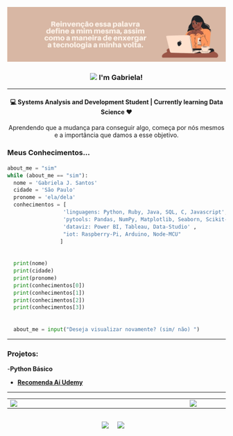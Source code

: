 [![capa](https://github.com/gabriela-js/gabriela-js/blob/main/github-page.jpg.jpg)](https://github.com/gabriela-js?tab=repositories)

<h3 align="center"> <img src="https://media.giphy.com/media/kBZ212yGzFaxgkSIKW/giphy.gif" width="60"> I'm Gabriela!</h3>

---
<h4>
  <p align="center"> 💻 Systems Analysis and Development Student | Currently learning Data Science ❤️ </p>
</h4>

<p align="center"> Aprendendo que a mudança para conseguir algo, começa por nós mesmos e a importância que damos a esse objetivo.</p>

### Meus Conhecimentos...

```python
about_me = "sim"
while (about_me == "sim"):
  nome = 'Gabriela J. Santos'
  cidade = 'São Paulo'
  pronome = 'ela/dela'
  conhecimentos = [
                  'linguagens: Python, Ruby, Java, SQL, C, Javascript',
                  'pytools: Pandas, NumPy, Matplotlib, Seaborn, Scikit-Learn',
                  'dataviz: Power BI, Tableau, Data-Studio' ,
                  "iot: Raspberry-Pi, Arduino, Node-MCU" 
                 ]

  
  print(nome)
  print(cidade)
  print(pronome)
  print(conhecimentos[0])
  print(conhecimentos[1])
  print(conhecimentos[2])
  print(conhecimentos[3])


  about_me = input("Deseja visualizar novamente? (sim/ não) ")
  ```


---




### Projetos:

-**Python Básico**
  - [**Recomenda Aí Udemy**](https://github.com/gabriela-js/Recomenda-Ai-Udemy)

---


<center>
  <table>
    <tr>
      <td><img width="400px" align="left" src="https://github-readme-stats.vercel.app/api/top-langs/?username=gabriela-js&hide=html&layout=compact&theme=dracula" /></td>
        <td><img width="495px" align="left" src="https://github-readme-stats.vercel.app/api?username=gabriela-js&theme=dracula" /></td>
    </tr>   
  </table>
</center>  

<h2  align="center"></h2>
<p align="center">
  <a target="_blank"href="inkedin.com/in/gabriela-santos-a141ab167/"><img src="https://img.shields.io/badge/linkedin-%230077B5.svg?&style=for-the-badge&logo=linkedin&logoColor=white" /></a>&nbsp;&nbsp;&nbsp;&nbsp;
  <a href="mailto:gaby6jesus@gmail.com?subject=Hello%20Lis,%20From%20Github"><img src="https://img.shields.io/badge/gmail-%23D14836.svg?&style=for-the-badge&logo=gmail&logoColor=white" /></a>&nbsp;&nbsp;&nbsp;&nbsp;
</p>



